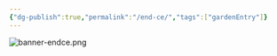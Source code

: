 ```yaml
---
{"dg-publish":true,"permalink":"/end-ce/","tags":["gardenEntry"]}
---
```




![banner-endce.png](/img/user/images/banner-endce.png)

